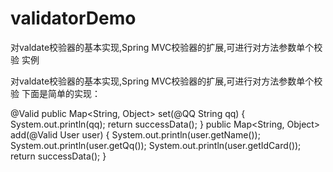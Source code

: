 # validatorDemo
对valdate校验器的基本实现,Spring MVC校验器的扩展,可进行对方法参数单个校验 实例

对valdate校验器的基本实现,Spring MVC校验器的扩展,可进行对方法参数单个校验 下面是简单的实现：



@Valid
public Map<String, Object> set(@QQ String qq) {
    System.out.println(qq);
    return successData();
}
 public Map<String, Object> add(@Valid User user) {
    System.out.println(user.getName());
    System.out.println(user.getQq());
    System.out.println(user.getIdCard());
    return successData();
}


